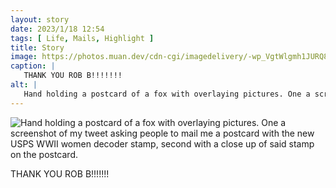 ```yaml
---
layout: story
date: 2023/1/18 12:54
tags: [ Life, Mails, Highlight ]
title: Story
image: https://photos.muan.dev/cdn-cgi/imagedelivery/-wp_VgtWlgmh1JURQ8t1mg/41b16bea-a5fb-4837-a01a-5f61fd122e00/public
caption: |
   THANK YOU ROB B!!!!!!!
alt: |
   Hand holding a postcard of a fox with overlaying pictures. One a screenshot of my tweet asking people to mail me a postcard with the new USPS WWII women decoder stamp, second with a close up of said stamp on the postcard.
---
```


![Hand holding a postcard of a fox with overlaying pictures. One a screenshot of my tweet asking people to mail me a postcard with the new USPS WWII women decoder stamp, second with a close up of said stamp on the postcard.](https://photos.muan.dev/cdn-cgi/imagedelivery/-wp_VgtWlgmh1JURQ8t1mg/41b16bea-a5fb-4837-a01a-5f61fd122e00/public)

THANK YOU ROB B!!!!!!!
